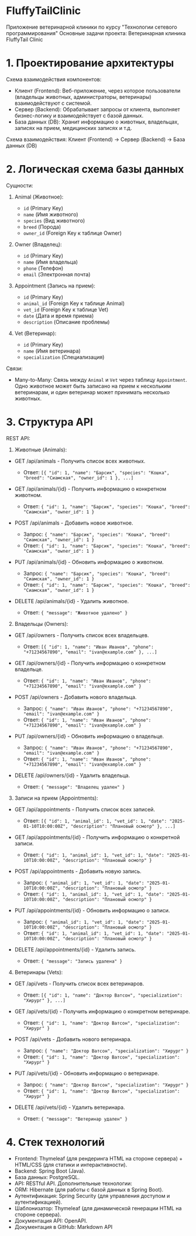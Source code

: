 # FluffyTailClinic
Приложение ветеринарной клиники по курсу "Технологии сетевого программирования" 
Основные задачи проекта: Ветеринарная клиника FluffyTail Clinic

# 1. Проектирование архитектуры

Схема взаимодействия компонентов:
- Клиент (Frontend): Веб-приложение, через которое пользователи (владельцы животных, администраторы, ветеринары) взаимодействуют с системой.
- Сервер (Backend): Обрабатывает запросы от клиента, выполняет бизнес-логику и взаимодействует с базой данных.
- База данных (DB): Хранит информацию о животных, владельцах, записях на прием, медицинских записях и т.д.

Схема взаимодействия:
Клиент (Frontend) -> Сервер (Backend) -> База данных (DB)

# 2. Логическая схема базы данных

Сущности:
1. Animal (Животное):
   - `id` (Primary Key)
   - `name` (Имя животного)
   - `species` (Вид животного)
   - `breed` (Порода)
   - `owner_id` (Foreign Key к таблице Owner)

2. Owner (Владелец):
   - `id` (Primary Key)
   - `name` (Имя владельца)
   - `phone` (Телефон)
   - `email` (Электронная почта)

3. Appointment (Запись на прием):
   - `id` (Primary Key)
   - `animal_id` (Foreign Key к таблице Animal)
   - `vet_id` (Foreign Key к таблице Vet)
   - `date` (Дата и время приема)
   - `description` (Описание проблемы)

4. Vet (Ветеринар):
   - `id` (Primary Key)
   - `name` (Имя ветеринара)
   - `specialization` (Специализация)

Связи:
- Many-to-Many: Связь между `Animal` и `Vet` через таблицу `Appointment`. Одно животное может быть записано на прием к нескольким ветеринарам, и один ветеринар может принимать несколько животных.

# 3. Структура API

REST API:

1. Животные (Animals):
- GET /api/animals - Получить список всех животных.
  - Ответ: `[{ "id": 1, "name": "Барсик", "species": "Кошка", "breed": "Сиамская", "owner_id": 1 }, ...]`
  
- GET /api/animals/{id} - Получить информацию о конкретном животном.
  - Ответ: `{ "id": 1, "name": "Барсик", "species": "Кошка", "breed": "Сиамская", "owner_id": 1 }`

- POST /api/animals - Добавить новое животное.
  - Запрос: `{ "name": "Барсик", "species": "Кошка", "breed": "Сиамская", "owner_id": 1 }`
  - Ответ: `{ "id": 1, "name": "Барсик", "species": "Кошка", "breed": "Сиамская", "owner_id": 1 }`

- PUT /api/animals/{id} - Обновить информацию о животном.
  - Запрос: `{ "name": "Барсик", "species": "Кошка", "breed": "Сиамская", "owner_id": 1 }`
  - Ответ: `{ "id": 1, "name": "Барсик", "species": "Кошка", "breed": "Сиамская", "owner_id": 1 }`

- DELETE /api/animals/{id} - Удалить животное.
  - Ответ: `{ "message": "Животное удалено" }`

2. Владельцы (Owners):
- GET /api/owners - Получить список всех владельцев.
  - Ответ: `[{ "id": 1, "name": "Иван Иванов", "phone": "+71234567890", "email": "ivan@example.com" }, ...]`

- GET /api/owners/{id} - Получить информацию о конкретном владельце.
  - Ответ: `{ "id": 1, "name": "Иван Иванов", "phone": "+71234567890", "email": "ivan@example.com" }`

- POST /api/owners - Добавить нового владельца.
  - Запрос: `{ "name": "Иван Иванов", "phone": "+71234567890", "email": "ivan@example.com" }`
  - Ответ: `{ "id": 1, "name": "Иван Иванов", "phone": "+71234567890", "email": "ivan@example.com" }`

- PUT /api/owners/{id} - Обновить информацию о владельце.
  - Запрос: `{ "name": "Иван Иванов", "phone": "+71234567890", "email": "ivan@example.com" }`
  - Ответ: `{ "id": 1, "name": "Иван Иванов", "phone": "+71234567890", "email": "ivan@example.com" }`

- DELETE /api/owners/{id} - Удалить владельца.
  - Ответ: `{ "message": "Владелец удален" }`

3. Записи на прием (Appointments):
- GET /api/appointments - Получить список всех записей.
  - Ответ: `[{ "id": 1, "animal_id": 1, "vet_id": 1, "date": "2025-01-10T10:00:00Z", "description": "Плановый осмотр" }, ...]`

- GET /api/appointments/{id} - Получить информацию о конкретной записи.
  - Ответ: `{ "id": 1, "animal_id": 1, "vet_id": 1, "date": "2025-01-10T10:00:00Z", "description": "Плановый осмотр" }`

- POST /api/appointments - Добавить новую запись.
  - Запрос: `{ "animal_id": 1, "vet_id": 1, "date": "2025-01-10T10:00:00Z", "description": "Плановый осмотр" }`
  - Ответ: `{ "id": 1, "animal_id": 1, "vet_id": 1, "date": "2025-01-10T10:00:00Z", "description": "Плановый осмотр" }`

- PUT /api/appointments/{id} - Обновить информацию о записи.
  - Запрос: `{ "animal_id": 1, "vet_id": 1, "date": "2025-01-10T10:00:00Z", "description": "Плановый осмотр" }`
  - Ответ: `{ "id": 1, "animal_id": 1, "vet_id": 1, "date": "2025-01-10T10:00:00Z", "description": "Плановый осмотр" }`

- DELETE /api/appointments/{id} - Удалить запись.
  - Ответ: `{ "message": "Запись удалена" }`

4. Ветеринары (Vets):
- GET /api/vets - Получить список всех ветеринаров.
  - Ответ: `[{ "id": 1, "name": "Доктор Ватсон", "specialization": "Хирург" }, ...]`

- GET /api/vets/{id} - Получить информацию о конкретном ветеринаре.
  - Ответ: `{ "id": 1, "name": "Доктор Ватсон", "specialization": "Хирург" }`

- POST /api/vets - Добавить нового ветеринара.
  - Запрос: `{ "name": "Доктор Ватсон", "specialization": "Хирург" }`
  - Ответ: `{ "id": 1, "name": "Доктор Ватсон", "specialization": "Хирург" }`

- PUT /api/vets/{id} - Обновить информацию о ветеринаре.
  - Запрос: `{ "name": "Доктор Ватсон", "specialization": "Хирург" }`
  - Ответ: `{ "id": 1, "name": "Доктор Ватсон", "specialization": "Хирург" }`

- DELETE /api/vets/{id} - Удалить ветеринара.
  - Ответ: `{ "message": "Ветеринар удален" }`

# 4. Стек технологий

-	Frontend: Thymeleaf (для рендеринга HTML на стороне сервера) + HTML/CSS (для статики и интерактивности).
-	Backend: Spring Boot (Java).
-	База данных: PostgreSQL.
-	API: RESTful API.
Дополнительные технологии:
-	ORM: Hibernate (для работы с базой данных в Spring Boot).
-	Аутентификация: Spring Security (для управления доступом и аутентификацией).
-	Шаблонизатор: Thymeleaf (для динамической генерации HTML на стороне сервера).
-	Документация API: OpenAPI.
-	Документация в GitHub: Markdown API
